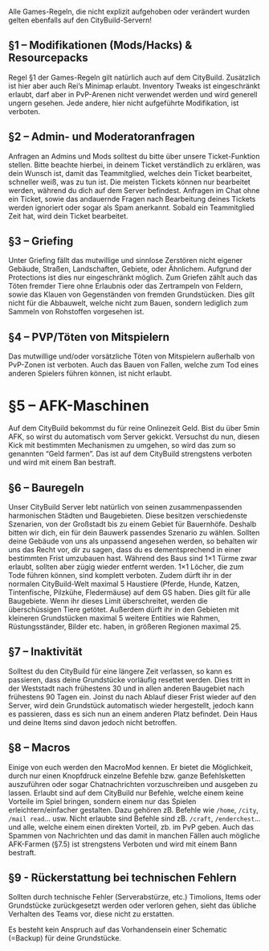 Alle Games-Regeln, die nicht explizit aufgehoben oder verändert wurden gelten ebenfalls auf den CityBuild-Servern!

## §1 – Modifikationen (Mods/Hacks) & Resourcepacks
Regel §1 der Games-Regeln gilt natürlich auch auf dem CityBuild. Zusätzlich ist hier aber auch Rei’s Minimap erlaubt.
Inventory Tweaks ist eingeschränkt erlaubt, darf aber in PvP-Arenen nicht verwendet werden und wird generell ungern gesehen. Jede andere, hier nicht aufgeführte Modifikation, ist verboten.

## §2 – Admin- und Moderatoranfragen
Anfragen an Admins und Mods solltest du bitte über unsere Ticket-Funktion stellen. Bitte beachte hierbei, in deinem Ticket verständlich zu erklären, was dein Wunsch ist,
damit das Teammitglied, welches dein Ticket bearbeitet, schneller weiß, was zu tun ist. Die meisten Tickets können nur bearbeitet werden, während du dich auf dem Server befindest.
Anfragen im Chat ohne ein Ticket, sowie das andauernde Fragen nach Bearbeitung deines Tickets werden ignoriert oder sogar als Spam anerkannt. Sobald ein Teammitglied Zeit hat, 
wird dein Ticket bearbeitet.

## §3 – Griefing
Unter Griefing fällt das mutwillige und sinnlose Zerstören nicht eigener Gebäude, Straßen, Landschaften, Gebiete, oder Ähnlichem. 
Aufgrund der Protections ist dies nur eingeschränkt möglich. Zum Griefen zählt auch das Töten fremder Tiere ohne Erlaubnis oder das Zertrampeln von Feldern, sowie das Klauen von Gegenständen 
von fremden Grundstücken. Dies gilt nicht für die Abbauwelt, welche nicht zum Bauen, sondern lediglich zum Sammeln von Rohstoffen vorgesehen ist.

## §4 – PVP/Töten von Mitspielern
Das mutwillige und/oder vorsätzliche Töten von Mitspielern außerhalb von PvP-Zonen ist verboten. Auch das Bauen von Fallen, welche zum Tod eines anderen Spielers führen können, ist nicht erlaubt.

# §5 – AFK-Maschinen
Auf dem CityBuild bekommst du für reine Onlinezeit Geld. Bist du über 5min AFK, so wirst du automatisch vom Server gekickt. Versuchst du nun, diesen Kick mit bestimmten Mechanismen zu umgehen,
so wird das zum so genannten “Geld farmen”. Das ist auf dem CityBuild strengstens verboten und wird mit einem Ban bestraft.

## §6 – Bauregeln
Unser CityBuild Server lebt natürlich von seinen zusammenpassenden harmonischen Städten und Baugebieten. Diese besitzen verschiedenste Szenarien, von der Großstadt bis zu einem Gebiet für Bauernhöfe.
Deshalb bitten wir dich, ein für dein Bauwerk passendes Szenario zu wählen. Sollten deine Gebäude von uns als unpassend angesehen werden, so behalten wir uns das Recht vor, dir zu sagen, 
dass du es dementsprechend in einer bestimmten Frist umzubauen hast. Während des Baus sind 1×1 Türme zwar erlaubt, sollten aber zügig wieder entfernt werden. 1×1 Löcher, die zum Tode führen können,
sind komplett verboten. Zudem dürft ihr in der normalen CityBuild-Welt maximal 5 Haustiere (Pferde, Hunde, Katzen, Tintenfische, Pilzkühe, Fledermäuse) auf dem GS haben. Dies gilt für alle Baugebiete.
Wenn ihr dieses Limit überschreitet, werden die überschüssigen Tiere getötet. Außerdem dürft ihr in den Gebieten mit kleineren Grundstücken maximal 5 weitere Entities wie Rahmen, Rüstungsständer,
Bilder etc. haben, in größeren Regionen maximal 25.

## §7 – Inaktivität
Solltest du den CityBuild für eine längere Zeit verlassen, so kann es passieren, dass deine Grundstücke vorläufig resettet werden. Dies tritt in der Weststadt nach frühestens 30 und in allen anderen
Baugebiet nach frühestens 90 Tagen ein.
Joinst du nach Ablauf dieser Frist wieder auf den Server, wird dein Grundstück automatisch wieder hergestellt, jedoch kann es passieren, dass es sich nun an einem anderen Platz befindet.
Dein Haus und deine Items sind davon jedoch nicht betroffen.


## §8 – Macros
Einige von euch werden den MacroMod kennen. Er bietet die Möglichkeit, durch nur einen Knopfdruck einzelne Befehle bzw. ganze Befehlsketten auszuführen oder sogar Chatnachrichten vorzuschreiben und ausgeben zu lassen.
Erlaubt sind auf dem CityBuild nur Befehle, welche einem keine Vorteile im Spiel bringen, sondern einem nur das Spielen erleichtern/einfacher gestalten. Dazu gehören zB. Befehle wie `/home`, `/city`, `/mail read`… usw. 
Nicht erlaubte sind Befehle sind zB. `/craft`, `/enderchest`… und alle, welche einem einen direkten Vorteil, zb. im PvP geben. Auch das Spammen von Nachrichten und das damit in manchen Fällen auch mögliche AFK-Farmen 
(§7.5) ist strengstens Verboten und wird mit einem Bann bestraft.

## §9 - Rückerstattung bei technischen Fehlern
Sollten durch technische Fehler (Serverabstürze, etc.) Timolions, Items oder Grundstücke zurückgesetzt werden oder verloren gehen, sieht das übliche Verhalten des Teams vor, diese nicht zu erstatten.


Es besteht kein Anspruch auf das Vorhandensein einer Schematic (=Backup) für deine Grundstücke.